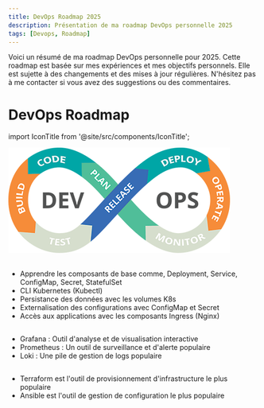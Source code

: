```yaml
---
title: DevOps Roadmap 2025
description: Présentation de ma roadmap DevOps personnelle 2025
tags: [Devops, Roadmap]
---
```


Voici un résumé de ma roadmap DevOps personnelle pour 2025. Cette roadmap est basée sur mes expériences et mes objectifs personnels. Elle est sujette à des changements et des mises à jour régulières. N'hésitez pas à me contacter si vous avez des suggestions ou des commentaires.

<!--truncate-->

# DevOps Roadmap

import IconTitle from '@site/src/components/IconTitle';

![DevOps](/img/devops.png)

## <IconTitle logo="skill-icons:kubernetes" name="06 Orchestration de conteneurs - Kubernetes & Docker Swarm"/>

- Apprendre les composants de base comme, Deployment, Service, ConfigMap, Secret, StatefulSet
- CLI Kubernetes (Kubectl)
- Persistance des données avec les volumes K8s
- Externalisation des configurations avec ConfigMap et Secret
- Accès aux applications avec les composants Ingress (Nginx)

## <IconTitle logo="skill-icons:prometheus" name="07 Monitoring & Observabilité"/>

- Grafana : Outil d'analyse et de visualisation interactive
- Prometheus : Un outil de surveillance et d'alerte populaire
- Loki : Une pile de gestion de logs populaire

## <IconTitle logo="skill-icons:terraform-light" name="08 Infrastructure as Code"/>

- Terraform est l'outil de provisionnement d'infrastructure le plus populaire
- Ansible est l'outil de gestion de configuration le plus populaire
